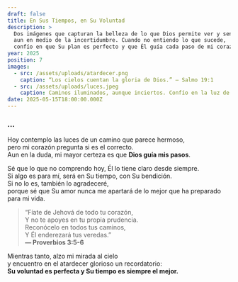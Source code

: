 ```yaml
---
draft: false
title: En Sus Tiempos, en Su Voluntad
description: >
  Dos imágenes que capturan la belleza de lo que Dios permite ver y sentir,
  aun en medio de la incertidumbre. Cuando no entiendo lo que sucede, 
  confío en que Su plan es perfecto y que Él guía cada paso de mi corazón.
year: 2025
position: 7
images:
  - src: /assets/uploads/atardecer.png
    caption: “Los cielos cuentan la gloria de Dios.” — Salmo 19:1
  - src: /assets/uploads/luces.jpeg
    caption: Caminos iluminados, aunque inciertos. Confío en la luz de Su voluntad.
date: 2025-05-15T18:00:00.000Z
---
```


### ...

Hoy contemplo las luces de un camino que parece hermoso,  
pero mi corazón pregunta si es el correcto.  
Aun en la duda, mi mayor certeza es que **Dios guía mis pasos**.

Sé que lo que no comprendo hoy, Él lo tiene claro desde siempre.  
Si algo es para mí, será en Su tiempo, con Su bendición.  
Si no lo es, también lo agradeceré,  
porque sé que Su amor nunca me apartará de lo mejor que ha preparado para mi vida.

> “Fíate de Jehová de todo tu corazón,  
> Y no te apoyes en tu propia prudencia.  
> Reconócelo en todos tus caminos,  
> Y Él enderezará tus veredas.”  
> **— Proverbios 3:5-6**

Mientras tanto, alzo mi mirada al cielo  
y encuentro en el atardecer glorioso un recordatorio:  
**Su voluntad es perfecta y Su tiempo es siempre el mejor.**

